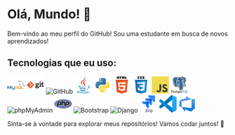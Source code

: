 # Olá, Mundo! 👋

Bem-vindo ao meu perfil do GitHub! Sou uma estudante em busca de novos aprendizados!

## Tecnologias que eu uso:

<p align="left">
  <img src="https://raw.githubusercontent.com/devicons/devicon/master/icons/mysql/mysql-original-wordmark.svg" alt="MySQL" width="40" height="40"/>
  <img src="https://raw.githubusercontent.com/devicons/devicon/master/icons/git/git-original-wordmark.svg" alt="Git" width="40" height="40"/>
  <img src="https://upload.wikimedia.org/wikipedia/commons/9/91/Octicons-mark-github.svg" alt="GitHub" width="40" height="40"/>
  <img src="https://raw.githubusercontent.com/devicons/devicon/master/icons/java/java-original.svg" alt="Java" width="40" height="40"/>
  <img src="https://raw.githubusercontent.com/devicons/devicon/master/icons/python/python-original.svg" alt="Python" width="40" height="40"/>
  <img src="https://raw.githubusercontent.com/devicons/devicon/master/icons/html5/html5-original-wordmark.svg" alt="HTML" width="40" height="40"/>
  <img src="https://raw.githubusercontent.com/devicons/devicon/master/icons/css3/css3-original-wordmark.svg" alt="CSS" width="40" height="40"/>
  <img src="https://raw.githubusercontent.com/devicons/devicon/master/icons/javascript/javascript-original.svg" alt="JavaScript" width="40" height="40"/>
  <img src="https://raw.githubusercontent.com/devicons/devicon/master/icons/postgresql/postgresql-original-wordmark.svg" alt="Postgres" width="40" height="40"/>
  <img src="https://www.phpmyadmin.net/static/images/logo.png" alt="phpMyAdmin" width="40" height="40"/>
  <img src="https://raw.githubusercontent.com/devicons/devicon/master/icons/php/php-original.svg" alt="PHP" width="40" height="40"/>
  <img src="https://getbootstrap.com/docs/5.1/assets/brand/bootstrap-logo.svg" alt="Bootstrap" width="40" height="40"/>
  <img src="https://www.djangoproject.com/m/img/logos/django-logo-negative.png" alt="Django" width="40" height="40"/>
  <img src="https://raw.githubusercontent.com/devicons/devicon/master/icons/jira/jira-original-wordmark.svg" alt="Jira" width="40" height="40"/>
  <img src="https://raw.githubusercontent.com/devicons/devicon/master/icons/vscode/vscode-original.svg" alt="Visual Studio Code" width="40" height="40"/>
  <img src="https://raw.githubusercontent.com/devicons/devicon/master/icons/azuredevops/azuredevops-original.svg" alt="Azure DevOps" width="40" height="40"/>
</p>

Sinta-se à vontade para explorar meus repositórios! Vamos codar juntos! 🚀

